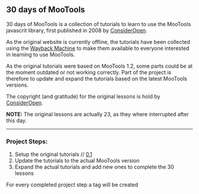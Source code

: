 ## 30 days of MooTools

30 days of MooTools is a collection of tutorials to learn to use the MooTools javascrit library, first published in 2008 by [ConsiderOpen](http://www.consideropen.com).
		
As the original website is currently offline, the tutorials have been collected using the [Wayback Machine](http://web.archive.org/web/20090212090700/http://www.consideropen.com/blog/tag/30-days-of-mootools) to make them available to everyone interested in learning to use MooTools.
		
As the original tutorials were based on MooTools 1.2, some parts could be at the moment outdated or not working correctly. Part of the project is therefore to update and expand the tutorials based on the latest MooTools versions.

The copyright (and gratitude) for the original lessons is hold by [ConsiderOpen](http://www.consideropen.com).

**NOTE:** The original lessons are actually 23, as they where interrupted after this day.

---

### Project Steps:
1. Setup the original tutorials // [0.1](https://github.com/mrpaolo/mootools30days/tree/0.1)
2. Update the tutorials to the actual MooTools version
3. Expand the actual tutorials and add new ones to complete the 30 lessons

For every completed project step a tag will be created
